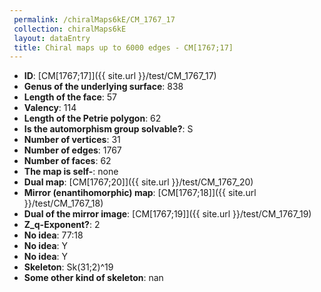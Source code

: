 ```yaml
--- 
 permalink: /chiralMaps6kE/CM_1767_17 
 collection: chiralMaps6kE
 layout: dataEntry
 title: Chiral maps up to 6000 edges - CM[1767;17]
---
```


- **ID**: [CM[1767;17]]({{ site.url }}/test/CM_1767_17)
- **Genus of the underlying surface**: 838
- **Length of the face**: 57
- **Valency**: 114
- **Length of the Petrie polygon**: 62
- **Is the automorphism group solvable?**: S
- **Number of vertices**: 31
- **Number of edges**: 1767
- **Number of faces**: 62
- **The map is self-**: none
- **Dual map**: [CM[1767;20]]({{ site.url }}/test/CM_1767_20)
- **Mirror (enantihomorphic) map**: [CM[1767;18]]({{ site.url }}/test/CM_1767_18)
- **Dual of the mirror image**: [CM[1767;19]]({{ site.url }}/test/CM_1767_19)
- **Z_q-Exponent?**: 2
- **No idea**:  77:18
- **No idea**: Y
- **No idea**: Y
- **Skeleton**: Sk(31;2)^19
- **Some other kind of skeleton**: nan
